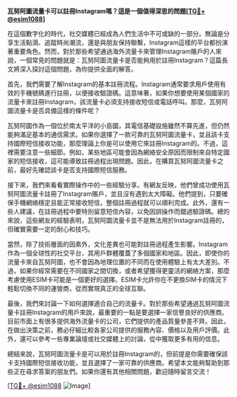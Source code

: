 **瓦努阿圖流量卡可以註冊Instagram嗎？這是一個值得深思的問題[[TG💪+ @esim1088](https://t.me/s/esim1088)]**

在這個數字化的時代，社交媒體已經成為人們生活中不可或缺的一部分。無論是分享生活點滴、追蹤時尚潮流，還是與朋友保持聯繫，Instagram這樣的平台都扮演著重要角色。然而，對於那些希望通過海外流量卡來管理Instagram賬戶的人來說，一個常見的問題就是：瓦努阿圖流量卡是否能夠用於註冊Instagram？這篇長文將深入探討這個問題，為你提供全面的解答。

首先，我們需要了解Instagram的基本註冊流程。Instagram通常要求用戶使用有效的手機號碼進行註冊，以便接收驗證碼。這意味著，如果你想要使用某個國家的流量卡來註冊Instagram，該流量卡必須支持接收短信或電話呼叫。那麼，瓦努阿圖流量卡是否具備這樣的條件呢？

瓦努阿圖作為一個位於南太平洋的小島國，其電信基礎設施雖然不算先進，但仍然能夠滿足基本的通信需求。如果你選擇了一款可靠的瓦努阿圖流量卡，並且該卡支持國際短信接收功能，那麼理論上你是可以使用它來註冊Instagram的。不過，這裡需要注意一些細節。例如，某些地區可能會因為網絡安全原因而限制來自特定國家的短信接收，這可能導致註冊過程出現問題。因此，在購買瓦努阿圖流量卡之前，最好先確認該卡是否支持國際短信服務。

接下來，我們來看看實際操作中的一些經驗分享。有網友反映，他們曾成功使用瓦努阿圖流量卡註冊了Instagram賬戶，並且沒有遇到太大障礙。他們提到，只要確保手機網絡穩定且能正常接收短信，整個註冊過程就可以順利完成。此外，還有一些人建議，在註冊過程中要特別留意短信內容，以免因誤操作而錯過驗證碼。總的來說，這些網友的經驗表明，瓦努阿圖流量卡並不是無法用於Instagram註冊的，但確實需要一定的耐心和技巧。

當然，除了技術層面的因素外，文化差異也可能對註冊過程產生影響。Instagram作為一個全球性的社交平台，其用戶群體覆蓋了多個國家和地區。因此，即使你的流量卡來自瓦努阿圖，也不會因為地理位置的不同而在使用體驗上有太大差別。不過，如果你經常需要在不同國家之間切換，或者希望獲得更靈活的網絡方案，那麼考慮使用ESIM卡可能是一個更好的選擇。ESIM卡允許你在不更換SIM卡的情況下輕鬆切換不同的運營商，從而實現真正的全球互聯。

最後，我們來討論一下如何選擇適合自己的流量卡。對於那些希望通過瓦努阿圖流量卡註冊Instagram的用戶來說，最重要的一點是要選擇一家信譽良好的供應商。目前市面上有很多提供海外流量卡的公司，它們提供的產品質量參差不齊。因此，在做出決策之前，務必仔細比較各家公司提供的服務內容、價格以及用戶評價。此外，還可以參考一些專業論壇或社交媒體上的討論，從中獲取更多有用的信息。

總結來說，瓦努阿圖流量卡是可以用於註冊Instagram的，但前提是你需要確保該卡支持國際短信接收功能，並且選擇了一家可靠的供應商。希望本文能夠幫助到那些正在尋求答案的朋友們。如果你還有其他相關問題，歡迎隨時留言交流！

[[TG💪+ @esim1088](https://t.me/s/esim1088) ![Image](https://i.postimg.cc/4NQfJmqS/Snipaste-2025-05-13-00-14-12.png)]